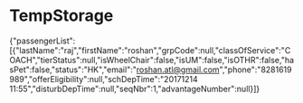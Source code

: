 # TempStorage

{"passengerList":[{"lastName":"raj","firstName":"roshan","grpCode":null,"classOfService":"COACH","tierStatus":null,"isWheelChair":false,"isUM":false,"isOTHR":false,"hasPet":false,"status":"HK","email":"roshan.atl@gmail.com","phone":"8281619989","offerEligibility":null,"schDepTime":"20171214 11:55","disturbDepTime":null,"seqNbr":1,"advantageNumber":null}]}
